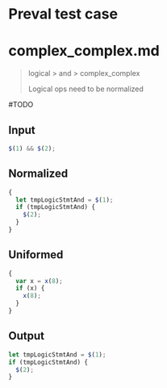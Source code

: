 # Preval test case

# complex_complex.md

> logical > and > complex_complex
>
> Logical ops need to be normalized

#TODO

## Input

`````js filename=intro
$(1) && $(2);
`````

## Normalized

`````js filename=intro
{
  let tmpLogicStmtAnd = $(1);
  if (tmpLogicStmtAnd) {
    $(2);
  }
}
`````

## Uniformed

`````js filename=intro
{
  var x = x(8);
  if (x) {
    x(8);
  }
}
`````

## Output

`````js filename=intro
let tmpLogicStmtAnd = $(1);
if (tmpLogicStmtAnd) {
  $(2);
}
`````
